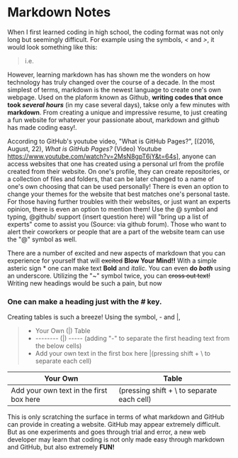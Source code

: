 # Markdown Notes

When I first learned coding in high school, the coding format was not only long but seemingly difficult. For example using the symbols, *<* and *>*, it would look something like this:

> i.e. <html>
>      <body></body>
>          </html>

However, learning markdown has has shown me the wonders on how technology has truly changed over the course of a decade. In the most simplest of terms, markdown is the newest language to create one's own webpage. Used on the plaform known as Github, **writing codes that once took _several hours_** (in my case several days), takse only a few minutes with **markdown**. From creating a unique and impressive resume, to just creating a fun website for whatever your passionate about, markdown and github has made coding easy!.

According to GitHub's youtube video, "What is GitHub Pages?", [(2016, August, 22), *What is GitHub Pages?* (Video) Youtube https://www.youtube.com/watch?v=2MsN8gpT6jY&t=64s], anyone can access websites that one has created using a personal url from the profile created from their website. On one's profile, they can create repositories, or a collection of files and folders, that can be later changed to a name of one's own choosing that can be used personally! There is even an option to change your themes for the website that best matches one's personal taste. For those having further troubles with their websites, or just want an experts opinion, there is even an option to mention them! Use the @ symbol and typing, @github/ support (insert question here) will "bring up a list of experts" come to assist you (Source: via github forum). Those who want to alert their coworkers or people that are a part of the website team can use the "@" symbol as well.

There are a number of excited and new aspects of markdown that you can experience for yourself that will ~~excited~~ **Blow Your Mind!!** With a simple asteric sign * one can make text **Bold** and *italic*. You can even **do _both_** using an underscore. Utilizing the "~" symbol twice, you can ~~cross out text!~~ Writing new headings would be such a pain, but now

### One can make a heading just with the *#* key.

Creating tables is such a breeze! Using the symbol, *-* and |,

> * Your Own (|) Table 
> * -------- (|) ----- (adding "-" to separate the first heading text from the below cells)
> * Add your own text in the first box here |(pressing shift + \ to separate each cell)

Your Own | Table
-------- | -----
Add your own text in the first box here |(pressing shift + \ to separate each cell)

This is only scratching the surface in terms of what markdown and GitHub can provide in creating a website. GitHub may appear extremely difficult. But as one experiments and goes through trial and error, a new web developer may learn that coding is not only made easy through markdown and GitHub, but also extremely **FUN!**
